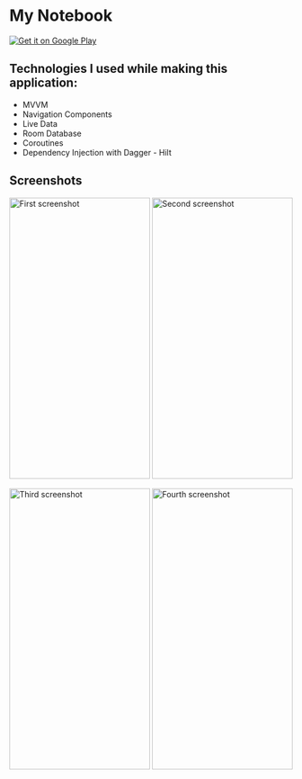 # My Notebook

<a href='https://play.google.com/store/apps/details?id=com.dogactnrvrdi.notesapp&pcampaignid=pcampaignidMKT-Other-global-all-co-prtnr-py-PartBadge-Mar2515-1' target="blank">
  <img alt='Get it on Google Play' src='https://play.google.com/intl/en_us/badges/static/images/badges/en_badge_web_generic.png'/>
</a>

## Technologies I used while making this application:
- MVVM
- Navigation Components
- Live Data
- Room Database
- Coroutines
- Dependency Injection with Dagger - Hilt

## Screenshots
  <img alt='First screenshot' src='https://user-images.githubusercontent.com/79077076/247621529-5be60d39-888c-4881-a4da-b0245ede9fe1.jpg' width="250" height="500"/> <img alt='Second screenshot' src='https://user-images.githubusercontent.com/79077076/247621554-4afc14fd-3e4a-4985-b264-624f1474acee.jpg' width="250" height="500"/> 
  
  <img alt='Third screenshot' src='https://user-images.githubusercontent.com/79077076/247621541-f95b00cb-e5e4-4e4f-bd43-1e92bac3329b.jpg' width="250" height="500"/> <img alt='Fourth screenshot' src='https://user-images.githubusercontent.com/79077076/247621515-00e11c2b-7af5-47ae-96c5-811dd36cd308.jpg' width="250" height="500"/>

